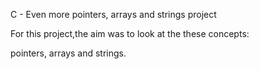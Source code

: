  C - Even more pointers, arrays and strings project

For this project,the aim was to look at the these concepts:

pointers, arrays and strings.

